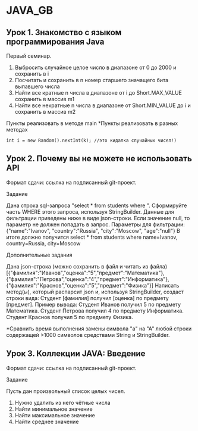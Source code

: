 # JAVA_GB

## Урок 1. Знакомство с языком программирования Java
Первый семинар.
1. Выбросить случайное целое число в диапазоне от 0 до 2000 и сохранить в i
2. Посчитать и сохранить в n номер старшего значащего бита выпавшего числа
3. Найти все кратные n числа в диапазоне от i до Short.MAX_VALUE сохранить в массив m1
4. Найти все некратные n числа в диапазоне от Short.MIN_VALUE до i и сохранить в массив m2

Пункты реализовать в методе main
*Пункты реализовать в разных методах

`int i = new Random().nextInt(k); //это кидалка случайных чисел!)`


## Урок 2. Почему вы не можете не использовать API
Формат сдачи: ссылка на подписанный git-проект.

Задание

Дана строка sql-запроса "select * from students where ". Сформируйте часть WHERE этого запроса, используя StringBuilder. Данные для фильтрации приведены ниже в виде json-строки.
Если значение null, то параметр не должен попадать в запрос.
Параметры для фильтрации: {"name":"Ivanov", "country":"Russia", "city":"Moscow", "age":"null"}
В итоге должно получится select * from students where name=Ivanov, country=Russia, city=Moscow

Дополнительные задания

Дана json-строка (можно сохранить в файл и читать из файла)
[{"фамилия":"Иванов","оценка":"5","предмет":"Математика"},{"фамилия":"Петрова","оценка":"4","предмет":"Информатика"},{"фамилия":"Краснов","оценка":"5","предмет":"Физика"}]
Написать метод(ы), который распарсит json и, используя StringBuilder, создаст строки вида: Студент [фамилия] получил [оценка] по предмету [предмет].
Пример вывода:
Студент Иванов получил 5 по предмету Математика.
Студент Петрова получил 4 по предмету Информатика.
Студент Краснов получил 5 по предмету Физика.

*Сравнить время выполнения замены символа "а" на "А" любой строки содержащей >1000 символов средствами String и StringBuilder.

## Урок 3. Коллекции JAVA: Введение
Формат сдачи: ссылка на подписанный git-проект.

Задание

Пусть дан произвольный список целых чисел.

1) Нужно удалить из него чётные числа
2) Найти минимальное значение
3) Найти максимальное значение
4) Найти среднее значение